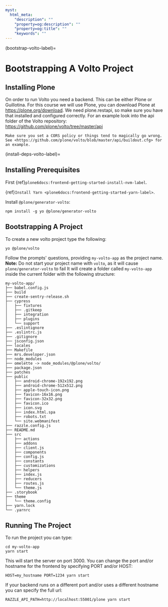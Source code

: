 ```yaml
---
myst:
  html_meta:
    "description": ""
    "property=og:description": ""
    "property=og:title": ""
    "keywords": ""
---
```


(bootstrap-volto-label)=

# Bootstrapping A Volto Project

## Installing Plone

On order to run Volto you need a backend.
This can be either Plone or Guillotina.
For this course we will use Plone, you can download Plone at <https://plone.org/download>.
We need plone.restapi, so make sure you have that installed and configured correctly.
For an example look into the api folder of the Volto repository: <https://github.com/plone/volto/tree/master/api>

```{warning}
Make sure you set a CORS policy or things tend to magically go wrong. See <https://github.com/plone/volto/blob/master/api/buildout.cfg> for an example.
```

(install-deps-volto-label)=

## Installing Prerequisites

First {ref}`plone6docs:frontend-getting-started-install-nvm-label`.

{ref}`Install Yarn <plone6docs:frontend-getting-started-yarn-label>`.

Install `@plone/generator-volto`:

```shell
npm install -g yo @plone/generator-volto
```

## Bootstrapping A Project

To create a new volto project type the following:

```shell
yo @plone/volto
```

Follow the prompts' questions, providing `my-volto-app` as the project name.
**Note:** Do not start your project name with `volto`, as it will cause `plone/generator-volto` to fail
It will create a folder called `my-volto-app` inside the current folder with the following structure:

```console
my-volto-app/
├── babel.config.js
├── build
├── create-sentry-release.sh
├── cypress
│   ├── fixtures
│   ├── .gitkeep
│   ├── integration
│   ├── plugins
│   └── support
├── .eslintignore
├── .eslintrc.js
├── .gitignore
├── jsconfig.json
├── locales
├── Makefile
├── mrs.developer.json
├── node_modules
├── omelette -> node_modules/@plone/volto/
├── package.json
├── patches
├── public
│   ├── android-chrome-192x192.png
│   ├── android-chrome-512x512.png
│   ├── apple-touch-icon.png
│   ├── favicon-16x16.png
│   ├── favicon-32x32.png
│   ├── favicon.ico
│   ├── icon.svg
│   ├── index.html.spa
│   ├── robots.txt
│   └── site.webmanifest
├── razzle.config.js
├── README.md
├── src
│   ├── actions
│   ├── addons
│   ├── client.js
│   ├── components
│   ├── config.js
│   ├── constants
│   ├── customizations
│   ├── helpers
│   ├── index.js
│   ├── reducers
│   ├── routes.js
│   └── theme.js
├── .storybook
├── theme
│   └── theme.config
├── yarn.lock
└── .yarnrc
```

## Running The Project

To run the project you can type:

```shell
cd my-volto-app
yarn start
```

This will start the server on port 3000.
You can change the port and/or hostname for the frontend by specifying PORT and/or HOST:

```shell
HOST=my_hostname PORT=1234 yarn start
```

If your backend runs on a different port and/or uses a different hostname you can specify the full url:

```shell
RAZZLE_API_PATH=http://localhost:55001/plone yarn start
```
